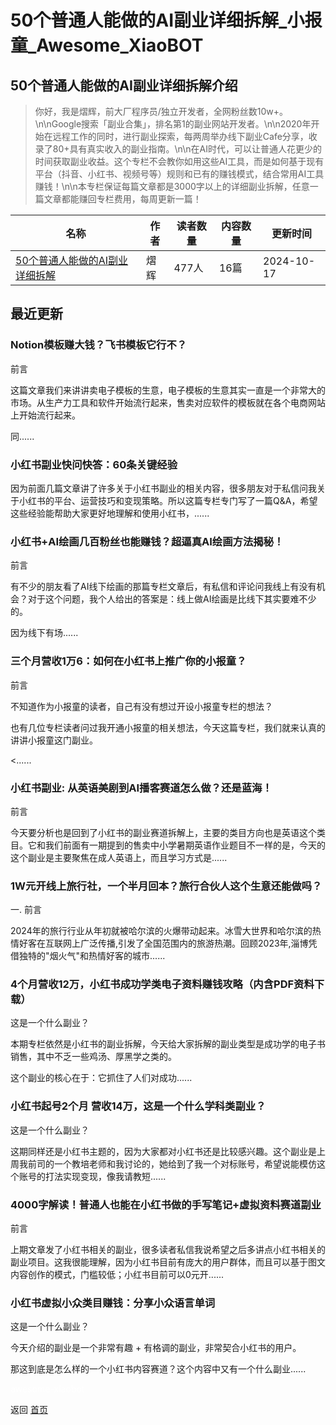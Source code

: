 # 50个普通人能做的AI副业详细拆解_小报童_Awesome_XiaoBOT

## 50个普通人能做的AI副业详细拆解介绍
> 你好，我是熠辉，前大厂程序员/独立开发者，全网粉丝数10w+。\n\nGoogle搜索「副业合集」，排名第1的副业网站开发者。\n\n2020年开始在远程工作的同时，进行副业探索，每两周举办线下副业Cafe分享，收录了80+具有真实收入的副业指南。\n\n在AI时代，可以让普通人花更少的时间获取副业收益。这个专栏不会教你如用这些AI工具，而是如何基于现有平台（抖音、小红书、视频号等）规则和已有的赚钱模式，结合常用AI工具赚钱！\n\n本专栏保证每篇文章都是3000字以上的详细副业拆解，任意一篇文章都能赚回专栏费用，每周更新一篇！  
  


|名称|作者|读者数量|内容数量|更新时间|
|---|---|---|---|---|
|[50个普通人能做的AI副业详细拆解](https://xiaobot.net/p/aisidejob50?refer=0b133df9-27dc-423b-8101-639049001c13)|熠辉|477人|16篇|2024-10-17|

## 最近更新
### Notion模板赚大钱？飞书模板它行不？

前言

这篇文章我们来讲讲卖电子模板的生意，电子模板的生意其实一直是一个非常大的市场。从生产力工具和软件开始流行起来，售卖对应软件的模板就在各个电商网站上开始流行起来。

同......

### 小红书副业快问快答：60条关键经验

因为前面几篇文章讲了许多关于小红书副业的相关内容，很多朋友对于私信问我关于小红书的平台、运营技巧和变现策略。所以这篇专栏专门写了一篇Q&A，希望这些经验能帮助大家更好地理解和使用小红书，......

### 小红书+AI绘画几百粉丝也能赚钱？超逼真AI绘画方法揭秘！

前言

有不少的朋友看了AI线下绘画的那篇专栏文章后，有私信和评论问我线上有没有机会？对于这个问题，我个人给出的答案是：线上做AI绘画是比线下其实要难不少的。

因为线下有场......

### 三个月营收1万6：如何在小红书上推广你的小报童？

前言

不知道作为小报童的读者，自己有没有想过开设小报童专栏的想法？

也有几位专栏读者问过我开通小报童的相关想法，今天这篇专栏，我们就来认真的讲讲小报童这门副业。

<......

### 小红书副业: 从英语美剧到AI播客赛道怎么做？还是蓝海！

前言

今天要分析也是回到了小红书的副业赛道拆解上，主要的类目方向也是英语这个类目。它和我们前面有一期提到的售卖中小学暑期英语作业题目不一样的是，今天的这个副业是主要聚焦在成人英语上，而且学习方式是......

### 1W元开线上旅行社，一个半月回本？旅行合伙人这个生意还能做吗？

一. 前言

2024年的旅行行业从年初就被哈尔滨的火爆带动起来。冰雪大世界和哈尔滨的热情好客在互联网上广泛传播,引发了全国范围内的旅游热潮。回顾2023年,淄博凭借独特的"烟火气"和热情好客的城市......

### 4个月营收12万，小红书成功学类电子资料赚钱攻略（内含PDF资料下载）

这是一个什么副业？

本期专栏依然是小红书的副业拆解，今天给大家拆解的副业类型是成功学的电子书销售，其中不乏一些鸡汤、厚黑学之类的。

这个副业的核心在于：它抓住了人们对成功......

### 小红书起号2个月 营收14万，这是一个什么学科类副业？

这是一个什么副业？

这期同样还是小红书主题的，因为大家都对小红书还是比较感兴趣。这个副业是上周我前司的一个教培老师和我讨论的，她给到了我一个对标账号，希望说能模仿这个账号的打法实现变现，像我请教短......

### 4000字解读！普通人也能在小红书做的手写笔记+虚拟资料赛道副业

前言

上期文章发了小红书相关的副业，很多读者私信我说希望之后多讲点小红书相关的副业项目。这我很能理解，因为小红书目前有庞大的用户群体，而且可以基于图文内容创作的模式，门槛较低；小红书目前可以0元开......

### 小红书虚拟小众类目赚钱：分享小众语言单词

这是一个什么副业？

今天介绍的副业是一个非常有趣 + 有格调的副业，非常契合小红书的用户。

那这到底是怎么样的一个小红书内容赛道？这个内容中又有一个什么副业......


<a href="https://github.com/Reno9527/awesome-xiaobot" style="color: white; text-decoration: none;">awesome-xiaobot</a>

返回 [首页](../README.md)
